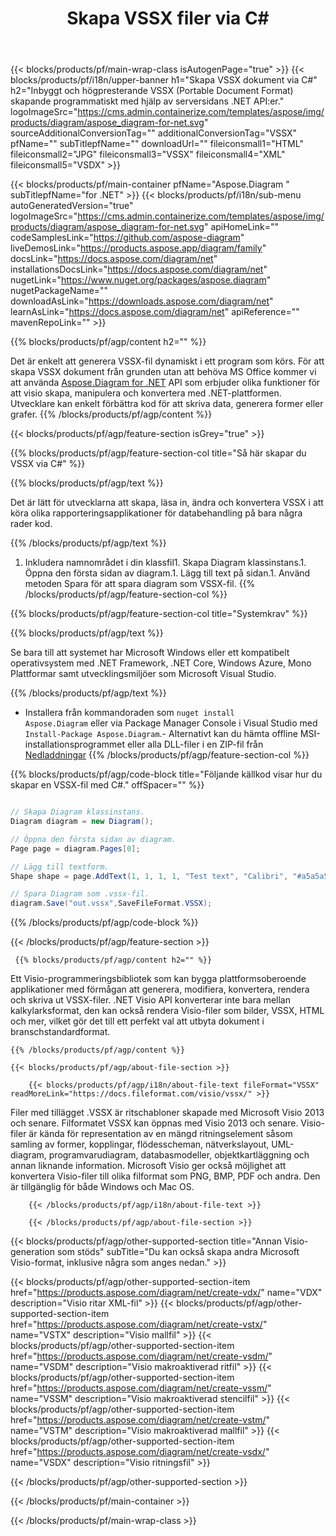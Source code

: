 ﻿---
title: Skapa VSSX filer via C# 
url: /sv/net/create-vssx/ 
description: C# Exempelkod för att generera VSSX dokument. Använd den här koden för att skapa VSSX-filer inom VB.NET, Asp.NET eller någon .NET-baserad applikation.
---
{{< blocks/products/pf/main-wrap-class isAutogenPage="true" >}}
{{< blocks/products/pf/i18n/upper-banner h1="Skapa VSSX dokument via C#" h2="Inbyggt och högpresterande VSSX (Portable Document Format) skapande programmatiskt med hjälp av serversidans .NET API:er." logoImageSrc="https://cms.admin.containerize.com/templates/aspose/img/products/diagram/aspose_diagram-for-net.svg" sourceAdditionalConversionTag="" additionalConversionTag="VSSX" pfName="" subTitlepfName="" downloadUrl="" fileiconsmall1="HTML" fileiconsmall2="JPG" fileiconsmall3="VSSX" fileiconsmall4="XML" fileiconsmall5="VSDX" >}}

{{< blocks/products/pf/main-container pfName="Aspose.Diagram " subTitlepfName="for .NET" >}}
{{< blocks/products/pf/i18n/sub-menu autoGeneratedVersion="true" logoImageSrc="https://cms.admin.containerize.com/templates/aspose/img/products/diagram/aspose_diagram-for-net.svg" apiHomeLink="" codeSamplesLink="https://github.com/aspose-diagram" liveDemosLink="https://products.aspose.app/diagram/family" docsLink="https://docs.aspose.com/diagram/net" installationsDocsLink="https://docs.aspose.com/diagram/net" nugetLink="https://www.nuget.org/packages/aspose.diagram" nugetPackageName="" downloadAsLink="https://downloads.aspose.com/diagram/net" learnAsLink="https://docs.aspose.com/diagram/net" apiReference="" mavenRepoLink="" >}}

{{% blocks/products/pf/agp/content h2="" %}}

 Det är enkelt att generera VSSX-fil dynamiskt i ett program som körs. För att skapa VSSX dokument från grunden utan att behöva MS Office kommer vi att använda
 [Aspose.Diagram for .NET](https://products.aspose.com/diagram/net) 
 API som erbjuder olika funktioner för att visio skapa, manipulera och konvertera med .NET-plattformen. Utvecklare kan enkelt förbättra kod för att skriva data, generera former eller grafer.
{{% /blocks/products/pf/agp/content %}}

{{< blocks/products/pf/agp/feature-section isGrey="true" >}}

{{% blocks/products/pf/agp/feature-section-col title="Så här skapar du VSSX via C#" %}}

{{% blocks/products/pf/agp/text %}}

 Det är lätt för utvecklarna att skapa, läsa in, ändra och konvertera VSSX i att köra olika rapporteringsapplikationer för databehandling på bara några rader kod.

{{% /blocks/products/pf/agp/text %}}

1. Inkludera namnområdet i din klassfil1. Skapa Diagram klassinstans.1. Öppna den första sidan av diagram.1. Lägg till text på sidan.1. Använd metoden Spara för att spara diagram som VSSX-fil.
{{% /blocks/products/pf/agp/feature-section-col %}}

{{% blocks/products/pf/agp/feature-section-col title="Systemkrav" %}}

{{% blocks/products/pf/agp/text %}}

 Se bara till att systemet har Microsoft Windows eller ett kompatibelt operativsystem med .NET Framework, .NET Core, Windows Azure, Mono Plattformar samt utvecklingsmiljöer som Microsoft Visual Studio. 

{{% /blocks/products/pf/agp/text %}}

- Installera från kommandoraden som <code>nuget install Aspose.Diagram</code> eller via Package Manager Console i Visual Studio med <code>Install-Package Aspose.Diagram</code>.- Alternativt kan du hämta offline MSI-installationsprogrammet eller alla DLL-filer i en ZIP-fil från <a href="https://downloads.aspose.com/diagram/net">Nedladdningar</a>
{{% /blocks/products/pf/agp/feature-section-col %}}

{{% blocks/products/pf/agp/code-block title="Följande källkod visar hur du skapar en VSSX-fil med C#." offSpacer="" %}}

```cs

// Skapa Diagram klassinstans.
Diagram diagram = new Diagram();

// Öppna den första sidan av diagram.
Page page = diagram.Pages[0];

// Lägg till textform.
Shape shape = page.AddText(1, 1, 1, 1, "Test text", "Calibri", "#a5a5a5", 0.25);

// Spara Diagram som .vssx-fil.
diagram.Save("out.vssx",SaveFileFormat.VSSX);


```

{{% /blocks/products/pf/agp/code-block %}}

{{< /blocks/products/pf/agp/feature-section >}}

<!-- aboutfile Starts -->

     
     {{% blocks/products/pf/agp/content h2="" %}}

 Ett Visio-programmeringsbibliotek som kan bygga plattformsoberoende applikationer med förmågan att generera, modifiera, konvertera, rendera och skriva ut VSSX-filer. .NET Visio API konverterar inte bara mellan kalkylarksformat, den kan också rendera Visio-filer som bilder, VSSX, HTML och mer, vilket gör det till ett perfekt val att utbyta dokument i branschstandardformat.

    {{% /blocks/products/pf/agp/content %}}

    {{< blocks/products/pf/agp/about-file-section >}}

        {{< blocks/products/pf/agp/i18n/about-file-text fileFormat="VSSX" readMoreLink="https://docs.fileformat.com/visio/vssx/" >}}
Filer med tillägget .VSSX är ritschabloner skapade med Microsoft Visio 2013 och senare. Filformatet VSSX kan öppnas med Visio 2013 och senare. Visio-filer är kända för representation av en mängd ritningselement såsom samling av former, kopplingar, flödesscheman, nätverkslayout, UML-diagram, programvarudiagram, databasmodeller, objektkartläggning och annan liknande information. Microsoft Visio ger också möjlighet att konvertera Visio-filer till olika filformat som PNG, BMP, PDF och andra. Den är tillgänglig för både Windows och Mac OS. 

        {{< /blocks/products/pf/agp/i18n/about-file-text >}}

        {{< /blocks/products/pf/agp/about-file-section >}}

          

<!-- aboutfile Ends -->

{{< blocks/products/pf/agp/other-supported-section title="Annan Visio-generation som stöds" subTitle="Du kan också skapa andra Microsoft Visio-format, inklusive några som anges nedan." >}}

{{< blocks/products/pf/agp/other-supported-section-item href="https://products.aspose.com/diagram/net/create-vdx/" name="VDX" description="Visio ritar XML-fil" >}} 
{{< blocks/products/pf/agp/other-supported-section-item href="https://products.aspose.com/diagram/net/create-vstx/" name="VSTX" description="Visio mallfil" >}}
{{< blocks/products/pf/agp/other-supported-section-item href="https://products.aspose.com/diagram/net/create-vsdm/" name="VSDM" description="Visio makroaktiverad ritfil" >}}
{{< blocks/products/pf/agp/other-supported-section-item href="https://products.aspose.com/diagram/net/create-vssm/" name="VSSM" description="Visio makroaktiverad stencilfil" >}}
{{< blocks/products/pf/agp/other-supported-section-item href="https://products.aspose.com/diagram/net/create-vstm/" name="VSTM" description="Visio makroaktiverad mallfil" >}}
{{< blocks/products/pf/agp/other-supported-section-item href="https://products.aspose.com/diagram/net/create-vsdx/" name="VSDX" description="Visio ritningsfil" >}}

{{< /blocks/products/pf/agp/other-supported-section >}}

{{< /blocks/products/pf/main-container >}}
    
{{< /blocks/products/pf/main-wrap-class >}}
